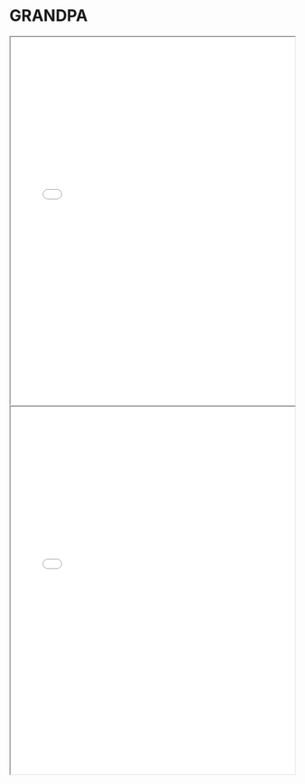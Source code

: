 # GRANDPA

<style>
.md-grid {
    max-width: inherit;
}
.md-sidebar--secondary {
    display: none;
}
.md-content {
    margin-right: 0em;
}
</style>
<iframe src="../../web/viewer.html?file=../pdf/grandpa.pdf" width="100%" height="650em"></iframe>
<iframe src="../../web/viewer.html?file=../pdf/GRANDPAabstract.pdf" width="100%" height="650em"></iframe>
